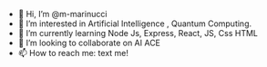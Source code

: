 - 👋 Hi, I’m @m-marinucci
- 👀 I’m interested in Artificial Intelligence , Quantum Computing.
- 🌱 I’m currently learning Node Js, Express, React, JS, Css HTML
- 💞️ I’m looking to collaborate on AI ACE
- 📫 How to reach me: text me!

<!---
m-marinucci/m-marinucci is a ✨ special ✨ repository because its `README.md` (this file) appears on your GitHub profile.
You can click the Preview link to take a look at your changes.
--->
